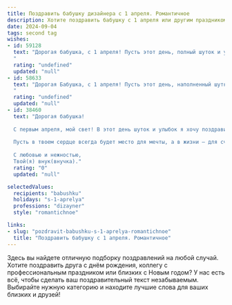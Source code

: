 ```yaml
---
title: Поздравить бабушку дизайнера с 1 апреля. Романтичное
description: Хотите поздравить бабушку с 1 апреля или другим праздником? Наш ИИ создаст незабываемое поздравление, а вы обязательно выделитесь среди других.  
date: 2024-09-04
tags: second tag
wishes:
- id: 59128
  text: "Дорогая бабушка, с 1 апреля! Пусть этот день, полный шуток и улыбок, станет для тебя началом невероятного творческого вдохновения, как будто сама весна раскрашивает твою жизнь яркими красками. Пусть твоя душа дизайнера всегда остаётся молодой, а фантазия - неисчерпаемой!
  "
  rating: "undefined"
  updated: "null"
- id: 58633
  text: "Дорогая Бабушка, с 1 апреля! Пусть этот день, наполненный шутками и смехом, станет для тебя ярким началом весны, вдохновляющим на творчество, как будто твои дизайнерские идеи только и ждут воплощения в жизнь! 💖🎉
  "
  rating: "undefined"
  updated: "null"
- id: 38460
  text: "Дорогая бабушка!
  
  С первым апреля, мой свет! В этот день шуток и улыбок я хочу поздравить тебя с праздником, который дарит радость и вдохновение. Ты, как истинный дизайнер жизни, создаешь вокруг себя атмосферу красоты и тепла. Твое умение находить гармонию в каждой детали напоминает мне о том, как важно ценить моменты, которые мы проводим вместе.
  
  Пусть в твоем сердце всегда будет место для мечты, а в жизни — для счастья. Желаю, чтобы твои идеи сбывались, а каждая шутка приносила улыбку. Ты — мой ориентир и моя муза, и я благодарен(на) за всё, чему ты меня научила.
  
  С любовью и нежностью,
  Твой(я) внук(внучка)."
  rating: "0"
  updated: "null"

selectedValues:
  recipients: "babushku"
  holidays: "s-1-aprelya"
  professions: "dizayner"
  style: "romantichnoe"

links:
- slug: "pozdravit-babushku-s-1-aprelya-romantichnoe"
  title: "Поздравить бабушку с 1 апреля. Романтичное"
---
```


Здесь вы найдете отличную подборку поздравлений на любой случай. 
Хотите поздравить друга с днём рождения, коллегу с профессиональным праздником или близких с Новым годом? У нас есть всё, чтобы сделать ваш поздравительный текст незабываемым. Выбирайте нужную категорию и находите лучшие слова для ваших близких и друзей!
